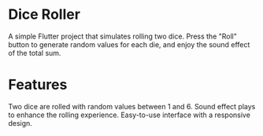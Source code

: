 # Dice Roller
A simple Flutter project that simulates rolling two dice. Press the "Roll" button to generate random values for each die, and enjoy the sound effect of the total sum.

# Features
Two dice are rolled with random values between 1 and 6.
Sound effect plays to enhance the rolling experience.
Easy-to-use interface with a responsive design.
